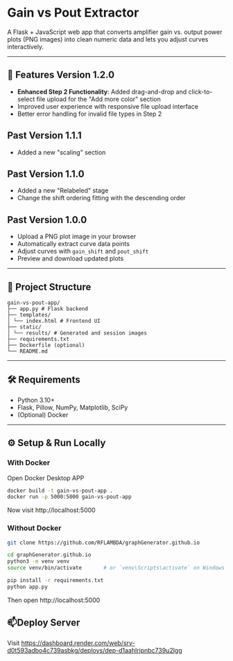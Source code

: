 # Gain vs Pout Extractor

A Flask + JavaScript web app that converts amplifier gain vs. output power plots (PNG images) into clean numeric data and lets you adjust curves interactively.

---

## 🚀 Features Version 1.2.0
    
- **Enhanced Step 2 Functionality**: Added drag-and-drop and click-to-select file upload for the "Add more color" section
- Improved user experience with responsive file upload interface
- Better error handling for invalid file types in Step 2

## Past Version 1.1.1
    
- Added a new "scaling" section

## Past Version 1.1.0
    
- Added a new "Relabeled" stage
- Change the shift ordering fitting with the descending order

## Past Version 1.0.0
    
- Upload a PNG plot image in your browser  
- Automatically extract curve data points  
- Adjust curves with `gain_shift` and `pout_shift`  
- Preview and download updated plots

---

## 📁 Project Structure

```
gain-vs-pout-app/
├── app.py # Flask backend
├── templates/
│ └── index.html # Frontend UI
├── static/
│ └── results/ # Generated and session images
├── requirements.txt
├── Dockerfile (optional)
└── README.md
```

---

## 🛠️ Requirements

- Python 3.10+
- Flask, Pillow, NumPy, Matplotlib, SciPy
- (Optional) Docker

---

## ⚙️ Setup & Run Locally

### With Docker

Open Docker Desktop APP
```bash
docker build -t gain-vs-pout-app .
docker run -p 5000:5000 gain-vs-pout-app
```

Now visit http://localhost:5000

### Without Docker

```bash
git clone https://github.com/RFLAMBDA/graphGenerator.github.io

cd graphGenerator.github.io
python3 -m venv venv
source venv/bin/activate       # or `venv\Scripts\activate` on Windows

pip install -r requirements.txt
python app.py
```

Then open http://localhost:5000

## 📫Deploy Server

Visit https://dashboard.render.com/web/srv-d0t593adbo4c739asbkg/deploys/dep-d1aahlripnbc739u2lgg
